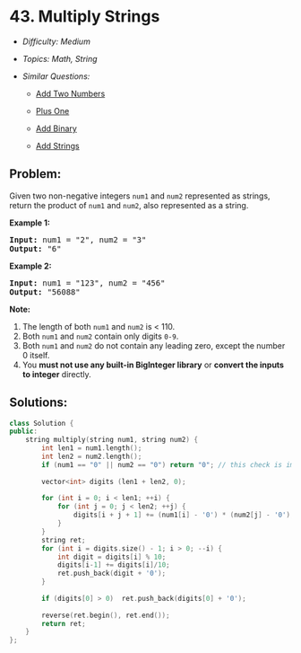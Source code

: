 # 43. Multiply Strings

* *Difficulty: Medium*

* *Topics: Math, String*

* *Similar Questions:*

  * [Add Two Numbers](add-two-numbers.md)

  * [Plus One](plus-one.md)

  * [Add Binary](add-binary.md)

  * [Add Strings](add-strings.md)

## Problem:

<p>Given two non-negative integers <code>num1</code> and <code>num2</code> represented as strings, return the product of <code>num1</code> and <code>num2</code>, also represented as a string.</p>

<p><strong>Example 1:</strong></p>

<pre>
<strong>Input:</strong> num1 = &quot;2&quot;, num2 = &quot;3&quot;
<strong>Output:</strong> &quot;6&quot;</pre>

<p><strong>Example 2:</strong></p>

<pre>
<strong>Input:</strong> num1 = &quot;123&quot;, num2 = &quot;456&quot;
<strong>Output:</strong> &quot;56088&quot;
</pre>

<p><strong>Note:</strong></p>

<ol>
	<li>The length of both <code>num1</code> and <code>num2</code> is &lt; 110.</li>
	<li>Both <code>num1</code> and <code>num2</code> contain&nbsp;only digits <code>0-9</code>.</li>
	<li>Both <code>num1</code> and <code>num2</code>&nbsp;do not contain any leading zero, except the number 0 itself.</li>
	<li>You <strong>must not use any built-in BigInteger library</strong> or <strong>convert the inputs to integer</strong> directly.</li>
</ol>

## Solutions:

```c++
class Solution {
public:
    string multiply(string num1, string num2) {
        int len1 = num1.length();
        int len2 = num2.length();
        if (num1 == "0" || num2 == "0") return "0"; // this check is important
        
        vector<int> digits (len1 + len2, 0);
        
        for (int i = 0; i < len1; ++i) {
            for (int j = 0; j < len2; ++j) {
                digits[i + j + 1] += (num1[i] - '0') * (num2[j] - '0'); // remeber the position of digits.
            }
        }
        string ret;
        for (int i = digits.size() - 1; i > 0; --i) {
            int digit = digits[i] % 10;
            digits[i-1] += digits[i]/10;
            ret.push_back(digit + '0');
        }
        
        if (digits[0] > 0)  ret.push_back(digits[0] + '0');
        
        reverse(ret.begin(), ret.end());
        return ret;
    }
};
```
